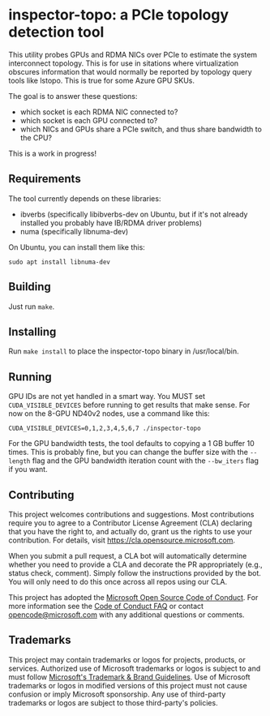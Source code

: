 
inspector-topo: a PCIe topology detection tool
==========================================

This utility probes GPUs and RDMA NICs over PCIe to estimate the system interconnect topology. This is for use in sitations where virtualization obscures information that would normally be reported by topology query tools like lstopo. This is true for some Azure GPU SKUs.

The goal is to answer these questions:
 * which socket is each RDMA NIC connected to?
 * which socket is each GPU connected to?
 * which NICs and GPUs share a PCIe switch, and thus share bandwidth to the CPU?

This is a work in progress!

Requirements
------------

The tool currently depends on these libraries:
* ibverbs (specifically libibverbs-dev on Ubuntu, but if it's not already installed you probably have IB/RDMA driver problems)
* numa (specifically libnuma-dev)

On Ubuntu, you can install them like this:
```
sudo apt install libnuma-dev
```

Building
--------

Just run ```make```.

Installing
----------

Run ```make install``` to place the inspector-topo binary in /usr/local/bin.

Running
-------

GPU IDs are not yet handled in a smart way. You MUST set ```CUDA_VISIBLE_DEVICES``` before running to get results that make sense. For now on the 8-GPU ND40v2 nodes, use a command like this:
```
CUDA_VISIBLE_DEVICES=0,1,2,3,4,5,6,7 ./inspector-topo
```

For the GPU bandwidth tests, the tool defaults to copying a 1 GB buffer 10 times. This is probably fine, but you can change the buffer size with the ```--length``` flag and the GPU bandwidth iteration count with the ```--bw_iters``` flag if you want.



Contributing
------------

This project welcomes contributions and suggestions.  Most contributions require you to agree to a
Contributor License Agreement (CLA) declaring that you have the right to, and actually do, grant us
the rights to use your contribution. For details, visit https://cla.opensource.microsoft.com.

When you submit a pull request, a CLA bot will automatically determine whether you need to provide
a CLA and decorate the PR appropriately (e.g., status check, comment). Simply follow the instructions
provided by the bot. You will only need to do this once across all repos using our CLA.

This project has adopted the [Microsoft Open Source Code of Conduct](https://opensource.microsoft.com/codeofconduct/).
For more information see the [Code of Conduct FAQ](https://opensource.microsoft.com/codeofconduct/faq/) or
contact [opencode@microsoft.com](mailto:opencode@microsoft.com) with any additional questions or comments.


Trademarks
----------

This project may contain trademarks or logos for projects, products, or services. Authorized use of Microsoft 
trademarks or logos is subject to and must follow 
[Microsoft's Trademark & Brand Guidelines](https://www.microsoft.com/en-us/legal/intellectualproperty/trademarks/usage/general).
Use of Microsoft trademarks or logos in modified versions of this project must not cause confusion or imply Microsoft sponsorship.
Any use of third-party trademarks or logos are subject to those third-party's policies.
